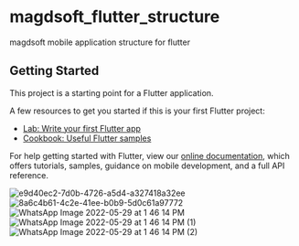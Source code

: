 # magdsoft_flutter_structure

magdsoft mobile application structure for flutter

## Getting Started

This project is a starting point for a Flutter application.

A few resources to get you started if this is your first Flutter project:

- [Lab: Write your first Flutter app](https://flutter.dev/docs/get-started/codelab)
- [Cookbook: Useful Flutter samples](https://flutter.dev/docs/cookbook)

For help getting started with Flutter, view our
[online documentation](https://flutter.dev/docs), which offers tutorials,
samples, guidance on mobile development, and a full API reference.





![e9d40ec2-7d0b-4726-a5d4-a327418a32ee](https://user-images.githubusercontent.com/77578718/177360205-f13faf31-aff6-4807-851e-199ec8a29eb1.png)
![8a6c4b61-4c2e-41ee-b0b9-5d0c61a97772](https://user-images.githubusercontent.com/77578718/177360937-0063c491-1036-4ab4-ad5e-61c6c127446e.png)
![WhatsApp Image 2022-05-29 at 1 46 14 PM](https://user-images.githubusercontent.com/33758561/170867007-8623fdf1-de6f-4bf7-8cf0-cb8f009a4441.jpeg)
![WhatsApp Image 2022-05-29 at 1 46 14 PM (1)](https://user-images.githubusercontent.com/33758561/170867008-4e01adfe-e06c-4575-8f89-ea730e601c15.jpeg)
![WhatsApp Image 2022-05-29 at 1 46 14 PM (2)](https://user-images.githubusercontent.com/33758561/170867009-1aa89fa8-134c-41c4-9ecc-83ba362551c4.jpeg)
